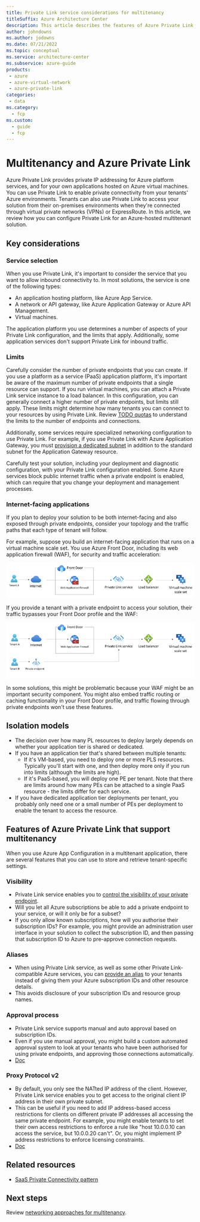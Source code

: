 ```yaml
---
title: Private Link service considerations for multitenancy
titleSuffix: Azure Architecture Center
description: This article describes the features of Azure Private Link that are useful when working with multitenanted systems, and it provides links to guidance and examples.
author: johndowns
ms.author: jodowns
ms.date: 07/21/2022
ms.topic: conceptual
ms.service: architecture-center
ms.subservice: azure-guide
products:
 - azure
 - azure-virtual-network
 - azure-private-link
categories:
 - data
ms.category:
  - fcp
ms.custom:
  - guide
  - fcp
---
```


# Multitenancy and Azure Private Link

Azure Private Link provides private IP addressing for Azure platform services, and for your own applications hosted on Azure virtual machines. You can use Private Link to enable private connectivity from your tenants' Azure environments. Tenants can also use Private Link to access your solution from their on-premises environments when they're connected through virtual private networks (VPNs) or ExpressRoute. In this article, we review how you can configure Private Link for an Azure-hosted multitenant solution.

## Key considerations

### Service selection

When you use Private Link, it's important to consider the service that you want to allow inbound connectivity to. In most solutions, the service is one of the following types:

- An application hosting platform, like Azure App Service.
- A network or API gateway, like Azure Application Gateway or Azure API Management.
- Virtual machines.

The application platform you use determines a number of aspects of your Private Link configuration, and the limits that apply. Additionally, some application services don't support Private Link for inbound traffic.

### Limits

Carefully consider the number of private endpoints that you can create. If you use a platform as a service (PaaS) application platform, it's important be aware of the maximum number of private endpoints that a single resource can support. If you run virtual machines, you can attach a Private Link service instance to a load balancer. In this configuration, you can generally connect a higher number of private endpoints, but limits still apply. These limits might determine how many tenants you can connect to your resources by using Private Link. Review [TODO quotas](TODO) to understand the limits to the number of endpoints and connections.

Additionally, some services require specialized networking configuration to use Private Link. For example, if you use Private Link with Azure Application Gateway, you must [provision a dedicated subnet](/azure/application-gateway/private-link-configure) in addition to the standard subnet for the Application Gateway resource.

Carefully test your solution, including your deployment and diagnostic configuration, with your Private Link configuration enabled. Some Azure services block public internet traffic when a private endpoint is enabled, which can require that you change your deployment and management processes.

### Internet-facing applications

If you plan to deploy your solution to be both internet-facing and also exposed through private endpoints, consider your topology and the traffic paths that each type of tenant will follow.

For example, suppose you build an internet-facing application that runs on a virtual machine scale set. You use Azure Front Door, including its web application firewall (WAF), for security and traffic acceleration:

![Diagram showing requests from one tenant coming into Front Door through the internet.](media/private-link/private-link-internet.png)

If you provide a tenant with a private endpoint to access your solution, their traffic bypasses your Front Door profile and the WAF:

![Diagram showing requests from a second tenant coming into the application through a private endpoint, bypassing Front Door.](media/private-link/private-link-private-endpoint.png)

In some solutions, this might be problematic because your WAF might be an important security component. You might also embed traffic routing or caching functionality in your Front Door profile, and traffic flowing through private endpoints won't use these features.

## Isolation models

- The decision over how many PL resources to deploy largely depends on whether your application tier is shared or dedicated.
- If you have an application tier that's shared between multiple tenants:
   - If it's VM-based, you need to deploy one or more PLS resources. Typically you'll start with one, and then deploy more only if you run into limits (although the limits are high).
   - If it's PaaS-based, you will deploy one PE per tenant. Note that there are limits around how many PEs can be attached to a single PaaS resource - the limits differ for each service.
- If you have dedicated application tier deployments per tenant, you probably only need one or a small number of PEs per deployment to enable the tenant to access the resource.

## Features of Azure Private Link that support multitenancy

When you use Azure App Configuration in a multitenant application, there are several features that you can use to store and retrieve tenant-specific settings.

### Visibility

- Private Link service enables you to [control the visibility of your private endpoint](/azure/private-link/private-link-service-overview#control-service-exposure).
- Will you let all Azure subscriptions be able to add a private endpoint to your service, or will it only be for a subset?
- If you only allow known subscriptions, how will you authorise their subscription IDs? For example, you might provide an administration user interface in your solution to collect the subscription ID, and then passing that subscription ID to Azure to pre-approve connection requests.

### Aliases

- When using Private Link service, as well as some other Private Link-compatible Azure services, you can [provide an alias](/azure/private-link/private-link-service-overview#alias) to your tenants instead of giving them your Azure subscription IDs and other resource details.
- This avoids disclosure of your subscription IDs and resource group names.

### Approval process

- Private Link service supports manual and auto approval based on subscription IDs.
- Even if you use manual approval, you might build a custom automated approval system to look at your tenants who have been authorised for using private endpoints, and approving those connections automatically.
- [Doc](/azure/private-link/private-link-service-overview#control-service-access)

### Proxy Protocol v2

- By default, you only see the NATted IP address of the client. However, Private Link service enables you to get access to the original client IP address in their own private subnet.
- This can be useful if you need to add IP address-based access restrictions for clients on different private IP addresses all accessing the same private endpoint. For example, you might enable tenants to set their own access restrictions to enforce a rule like "host 10.0.0.10 can access the service, but 10.0.0.20 can't". Or, you might implement IP address restrictions to enforce licensing constraints.
- [Doc](/azure/private-link/private-link-service-overview#getting-connection-information-using-tcp-proxy-v2)

## Related resources

- [SaaS Private Connectivity pattern](https://github.com/Azure/SaaS-Private-Connectivity)

## Next steps

Review [networking approaches for multitenancy](../approaches/networking.md).
